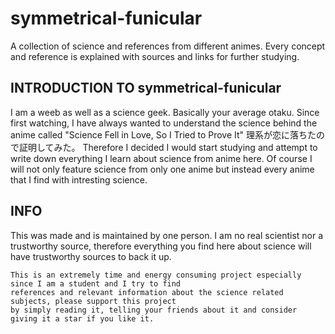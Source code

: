 # symmetrical-funicular
A collection of science and references from different animes. Every concept and reference is explained with sources and links for further studying.

## INTRODUCTION TO symmetrical-funicular
I am a weeb as well as a science geek. Basically your average otaku. Since first watching, I have always wanted to understand the science behind the anime called "Science Fell in Love, So I Tried to Prove It" 理系が恋に落ちたので証明してみた。
Therefore I decided I would start studying and attempt to write down everything I learn about science from anime here. Of course I will not only feature science from only one anime but instead every anime that I find with intresting science.

## INFO
This was made and is maintained by one person.
I am no real scientist nor a trustworthy source, therefore everything you find here about science will have trustworthy sources to back it up.
```
This is an extremely time and energy consuming project especially since I am a student and I try to find 
references and relevant information about the science related subjects, please support this project
by simply reading it, telling your friends about it and consider giving it a star if you like it.
```
